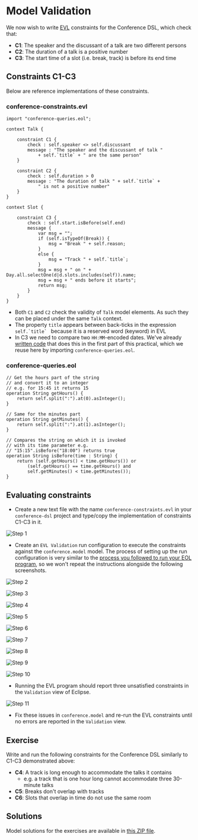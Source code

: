 # Model Validation

We now wish to write [EVL](https://eclipse.dev/epsilon/doc/evl) constraints for the Conference DSL, which check that:

- **C1**: The speaker and the discussant of a talk are two different persons
- **C2**: The duration of a talk is a positive number
- **C3**: The start time of a slot (i.e. break, track) is before its end time

## Constraints C1-C3

Below are reference implementations of these constraints.

### conference-constraints.evl

```evl
import "conference-queries.eol";

context Talk {

    constraint C1 {
        check : self.speaker <> self.discussant
        message : "The speaker and the discussant of talk " 
            + self.`title` + " are the same person"
    }

    constraint C2 {
        check : self.duration > 0
        message : "The duration of talk " + self.`title` +
            " is not a positive number"
    }
}

context Slot {
    
    constraint C3 {
        check : self.start.isBefore(self.end)
        message {
            var msg = "";
            if (self.isTypeOf(Break)) {
                msg = "Break " + self.reason;
            }
            else {
                msg = "Track " + self.`title`;
            }
            msg = msg + " on " + Day.all.selectOne(d|d.slots.includes(self)).name;
            msg = msg + " ends before it starts";
            return msg;
        }
    }
}
```

- Both `C1` and `C2` check the validity of `Talk` model elements. As such they can be placed under the same `Talk` context.
- The property `title` appears between back-ticks in the expression ``self.`title` `` because it is a reserved word (keyword) in EVL
- In C3 we need to compare two `HH:MM`-encoded dates. We've already [written code](./conference-dsl-queries.md#conference-dsl-queries) that does this in the first part of this practical, which we reuse here by importing `conference-queries.eol`.

### conference-queries.eol

```eol
// Get the hours part of the string
// and convert it to an integer
// e.g. for 15:45 it returns 15
operation String getHours() {
    return self.split(":").at(0).asInteger();
}

// Same for the minutes part
operation String getMinutes() {
    return self.split(":").at(1).asInteger();
}

// Compares the string on which it is invoked
// with its time parameter e.g.
// "15:15".isBefore("18:00") returns true
operation String isBefore(time : String) {
    return (self.getHours() < time.getHours()) or 
        (self.getHours() == time.getHours() and 
        self.getMinutes() < time.getMinutes());
}
```

## Evaluating constraints

- Create a new text file with the name `conference-constraints.evl` in your `conference-dsl` project and type/copy the implementation of constraints C1-C3 in it.

![Step 1](images/validation/step-1.png)

- Create an `EVL Validation` run configuration to execute the constraints against the `conference.model` model. The process of setting up the run configuration is very similar to the [process you followed to run your EOL program](./conference-dsl-queries.md#running-queries-q1-q5), so we won't repeat the instructions alongside the following screenshots.

![Step 2](images/validation/step-2.png)

![Step 3](images/validation/step-3.png)

![Step 4](images/validation/step-4.png)

![Step 5](images/validation/step-5.png)

![Step 6](images/validation/step-6.png)

![Step 7](images/validation/step-7.png)

![Step 8](images/validation/step-8.png)

![Step 9](images/validation/step-9.png)

![Step 10](images/validation/step-10.png)

- Running the EVL program should report three unsatisfied constraints in the `Validation` view of Eclipse.

![Step 11](images/validation/step-11.png)

- Fix these issues in `conference.model` and re-run the EVL constraints until no errors are reported in the `Validation` view.

## Exercise

Write and run the following constraints for the Conference DSL similarly to C1-C3 demonstrated above:

- **C4**: A track is long enough to accommodate the talks it contains
    - e.g. a track that is one hour long cannot accommodate three 30-minute talks
- **C5**: Breaks don't overlap with tracks
- **C6**: Slots that overlap in time do not use the same room

## Solutions

Model solutions for the exercises are available in [this ZIP file](../../solutions/practical8.zip).
